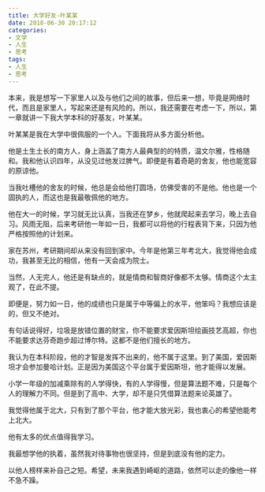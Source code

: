 ```yaml
---
title: 大学好友-叶某某
date: 2018-06-30 20:17:12
categories:
- 文学
- 人生
- 思考
tags:
- 人生
- 思考
---
```


本来，我是想写一下家里人以及与他们之间的故事，但后来一想，毕竟是网络时代，而且是家里人，写起来还是有风险的。所以，我还需要在考虑一下，所以，第一章就讲一下我大学本科的好基友，叶某某。

<!-- more -->

叶某某是我在大学中很佩服的一个人。下面我将从多方面分析他。

他是土生土长的南方人，身上涵盖了南方人最典型的的特质，温文尔雅，性格随和。我和他认识四年，从没见过他发过脾气。即便是有着奇葩的舍友，他也能宽容的原谅他。

当我吐槽他的舍友的时候，他总是会给他打圆场，仿佛受害的不是他。他也是一个固执的人，而这也是我最敬佩他的地方。

他在大一的时候，学习就无比认真，当我还在梦乡，他就爬起来去学习，晚上去自习。风雨无阻，后来考研他一年如一日，我都可以将他的行程表背下来，只因为他严格按照他的计划来。

家在苏州，考研期间却从来没有回到家中。今年是他第三年考北大，我觉得他会成功，我甚至无比的相信，他有一天会成为院士。

当然，人无完人，他还是有缺点的，就是情商和智商好像都不太够。情商这个太主观了，在此不提。

即便是，努力如一日，他的成绩也只是属于中等偏上的水平，他笨吗？我想应该是的，但又不绝对。

有句话说得好，垃圾是放错位置的财宝，你不能要求爱因斯坦绘画技艺高超，你也不能要求达芬奇跑步超过博尔特。这都不是他们擅长的地方。

我认为在本科阶段，他的才智是发挥不出来的，他不属于这里。到了美国，爱因斯坦才会参加曼哈计划。正是因为美国这个平台属于爱因斯坦，他才能得以发展。

小学一年级的加减乘除有的人学得快，有的人学得慢，但是算法题不难，只是每个人的理解力不同。但是到了高中、大学，却不是只凭借算法题来论英雄了。

我觉得他属于北大，只有到了那个平台，他才能大放光彩，我也衷心的希望他能考上北大。

他有太多的优点值得我学习。

我最想学他的执着，虽然我对待事物也很坚持，但是到底没有他的定力。

以他人榜样来补自己之短。希望，未来我遇到崎岖的道路，依然可以走的像他一样不急不躁。
